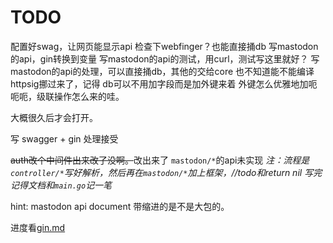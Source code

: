 # TODO

配置好swag，让网页能显示api
检查下webfinger？也能直接捅db
写mastodon的api，gin转换到变量
写mastodon的api的测试，用curl，测试写这里就好？
写mastodon的api的处理，可以直接捅db，其他的交给core
也不知道能不能编译
httpsig挪过来了，记得
db可以不用加字段而是加外键来着
外键怎么优雅地加呃呃呃，级联操作怎么来的哇。

大概很久后才会打开。

写 swagger + gin 处理接受

~~auth改个中间件出来改了没啊。~~改出来了
`mastodon/*`的api未实现
*注：流程是`controller/*`写好解析，然后再在`mastodon/*`加上框架，//todo和return nil*
*写完记得文档和`main.go`记一笔*

hint: mastodon api document 带缩进的是不是大包的。

进度看[gin.md](./wiki/backend/gin.md)
